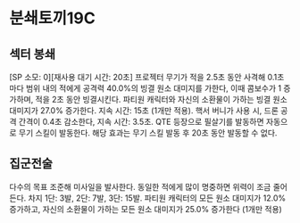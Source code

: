 # 분쇄토끼19C

## 섹터 봉쇄

[SP 소모: 0][재사용 대기 시간: 20초] 프로젝터 무기가 적을 2.5초 동안 사격해 0.1초마다 범위 내의 적에게 공격력 40.0%의 빙결 원소 대미지를 가한다, 이때 콤보수가 1 증가하며, 적을 2초 동안 빙결시킨다. 파티원 캐릭터와 자신의 소환물이 가하는 빙결 원소 대미지가 27.0% 증가한다. 지속 시간: 15초 (1개만 적용). 핵서 버니가 사용 시, 드론 공격 간격이 0.4초 감소한다, 지속 시간: 3.5초. QTE 등장으로 필살기를 발동하면 자동으로 무기 스킬이 발동한다. 해당 효과는 무기 스킬 발동 후 20초 동안 발동할 수 없다.

## 집군전술

다수의 목표 조준해 미사일을 발사한다. 동일한 적에게 많이 명중하면 위력이 조금 줄어든다. 차지 1단: 3발, 2단: 7발, 3단: 15발. 파티원 캐릭터의 모든 원소 대미지가 12.0% 증가하고, 자신의 소환물이 가하는 모든 원소 대미지가 25.0% 증가한다 (1개만 적용)
